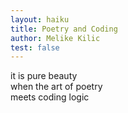 ```yaml
---
layout: haiku
title: Poetry and Coding
author: Melike Kilic
test: false
---
```


it is pure beauty<br>
when the art of poetry<br>
meets coding logic<br>
